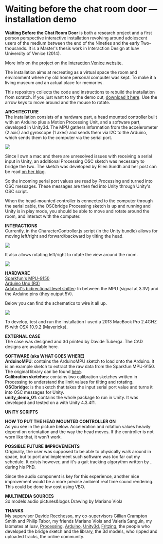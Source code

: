 Waiting before the chat room door — installation demo
========

<strong>Waiting Before the Chat Room Door</strong> is both a research project and a first person perspective interactive installation revolving around adolescent users of the medium between the end of the Nineties and the early Two-thousands. It is a Master's thesis work in Interaction Design at Iuav University of Venice (2014).

More info on the project on the <a href = "http://www.interaction-venice.com/projects/iuav-thesis/projects-2014/waiting-before-the-chat-room-door/" target = "_blank">Interaction Venice website</a>.

The installation aims at recreating as a virtual space the room and environment where my old home personal computer was kept. To make it a living museum and an actual place for memories.

This repository collects the code and instructions to rebuild the installation from scratch. If you just want to try the demo out, <a href = "http://www.ruggerocastagnola.com/docs/waiting_before_the_chat_room_door/waiting_before_the_chat_room_door_demo_test_mode.zip" target = "_blank">download it here</a>. Use the arrow keys to move around and the mouse to rotate.

<strong>ARCHITECTURE</strong><br/>
The installation consists of a hardware part, a head mounted controller built with an Arduino plus a Motion Processing Unit, and a software part, developed in Unity3d. 
The MPU gathers information from the accelerometer (2 axis) and gyroscope (1 axes) and sends them via I2C to the Arduino, which sends them to the computer via the serial port.

<img src = "http://www.ruggerocastagnola.com/docs/waiting_before_the_chat_room_door/hardware_information_flow_scheme.png">

Since I own a mac and there are unresolved issues with receiving a serial input in Unity, an additional Processing OSC sketch was necessary to bridge the two. The sketch was developed by Ellen Sundh and her post can be read <a href = "http://www.sundh.com/blog/2012/05/unity-processing-arduino/" target = "_blank">on her blog</a>. 

So the incoming serial port values are read by Processing and turned into OSC messages. These messages are then fed into Unity through Unity's OSC script. 

When the head-mounted controller is connected to the computer through the serial cable, the OSCbridge Processing sketch is up and running and Unity is in play mode, you should be able to move and rotate around the room, and interact with the computer.

<strong>INTERACTIONS</strong><br/>
Currently, in the CharacterController.js script (in the Unity bundle) allows for moving left/right and forward/backward by tilting the head.

<img src = "http://www.ruggerocastagnola.com/docs/waiting_before_the_chat_room_door/tilting_head_interaction.png">

It also allows rotating left/right to rotate the view around the room.

<img src = "http://www.ruggerocastagnola.com/docs/waiting_before_the_chat_room_door/rotating_head_interaction.png">

<strong>HARDWARE</strong><br/>
<a href = "http://www.sparkfun.com/products/11486" target = "_blank">Sparkfun's MPU-9150</a><br/>
<a href = "http://arduino.cc/en/Main/arduinoBoardUno" target = "_blank">Arduino Uno (R3)</a><br/>
<a href = "http://www.adafruit.com/products/757" target = "_blank">Adafruit's bidirectional level shifter</a>: In between the MPU (signal at 3.3V) and the Arduino pins (they output 5V).<br/>

Below you can find the schematics to wire it all up.

<img src = "http://ruggerocastagnola.com/docs/waiting_before_the_chat_room_door/electronics_fritzing.png">

To develop, test and run the installation I used a 2013 MacBook Pro 2.4GHZ i5 with OSX 10.9.2 (Mavericks).

<strong>EXTERNAL CASE</strong><br/>
The case was designed and 3d printed by Davide Tuberga. The CAD designs are available here.

<strong>SOFTWARE (aka WHAT GOES WHERE)</strong><br/>
<strong>ArduinoMPU</strong>: contains the ArduinoMPU sketch to load onto the Arduino. It is an example sketch to extract the raw data from the Sparkfun MPU-9150. The original library can be found <a href = "http://github.com/sparkfun/MPU-9150_Breakout" target = "_blank">here</a>.<br/>
<strong>Calibration sketches</strong>: contains two calibration sketches written in Processing to understand the limit values for tilting and rotating.<br/>
<strong>OSCbridge</strong>: is the sketch that takes the input serial port value and turns it into OSC messages for Unity.<br/>
<strong>unity_demo_01</strong>: contains the whole package to run in Unity. It was developed and tested on a with Unity 4.3.4f1.

<strong>UNITY SCRIPTS</strong><br/>

<strong>HOW TO PUT THE HEAD MOUNTED CONTROLLER ON</strong><br/>
As you see in the picture below. Acceleration and rotation values heavily depend on orientation and the way the head moves. If the controller is not worn like that, it won't work.

<strong>POSSIBLE FUTURE IMPROVEMENTS</strong><br/>
Originally, the user was supposed to be able to physically walk around in space, but to port and implement such software was too far out my schedule. It exists however, and it's a gait tracking algorythm written by .. during his PhD.

Since the audio component is key for this experience, another nice improvement would be a more precise ambient real time sound rendering. This could be done low cost using VBO.

<strong>MULTIMEDIA SOURCES</strong><br/>
3d models
audio
pictures&logos
Drawing by Mariano Viola

<strong>THANKS</strong><br/>
My supervisor Davide Rocchesso, my co-supervisors Gillian Crampton Smith and Philip Tabor, my friends Mariano Viola and Valeria Sanguin, my labmates at Iuav, <a href = "http://processing.org" target = "_blank">Processing</a>, <a href = "http://arduino.cc" target = "_blank">Arduino</a>, <a href = "https://unity3d.com" target = "_blank">Unity3d</a>, <a href = "http://fritzing.org/home/" target = "_blank">Fritzing</a>, the people who developed the bridge sketch and the library, the 3d models, who ripped and uploaded tracks, the online community.
